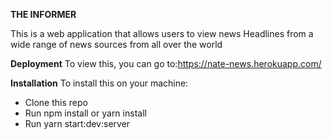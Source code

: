 **THE INFORMER**

This is a web application that allows users to view news Headlines from a wide range of news sources from all over the world

**Deployment**
To view this, you can go to:https://nate-news.herokuapp.com/

**Installation**
To install this on your machine:
- Clone this repo
- Run npm install or yarn install
- Run yarn start:dev:server

